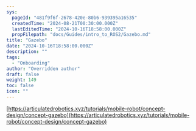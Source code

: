 ```yaml
---
sys:
  pageId: "481f9f6f-2678-420e-80b6-939395a16535"
  createdTime: "2024-08-21T00:30:00.000Z"
  lastEditedTime: "2024-10-16T18:58:00.000Z"
  propFilepath: "docs/Guides/intro_to_ROS2/Gazebo.md"
title: "Gazebo"
date: "2024-10-16T18:58:00.000Z"
description: ""
tags:
  - "Onboarding"
author: "Overridden author"
draft: false
weight: 149
toc: false
icon: ""
---
```


[https://articulatedrobotics.xyz/tutorials/mobile-robot/concept-design/concept-gazebo](https://articulatedrobotics.xyz/tutorials/mobile-robot/concept-design/concept-gazebo)
